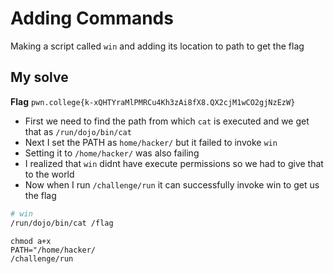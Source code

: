 # Adding Commands

Making a script called `win` and adding its location to path to get the flag

## My solve
**Flag** `pwn.college{k-xQHTYraMlPMRCu4Kh3zAi8fX8.QX2cjM1wCO2gjNzEzW}`
- First we need to find the path from which `cat` is executed and we get that as `/run/dojo/bin/cat`
- Next I set the PATH as `home/hacker/` but it failed to invoke `win`
- Setting it to `/home/hacker/` was also failing
- I realized that `win` didnt have execute permissions so we had to give that to the world
- Now when I run `/challenge/run` it can successfully invoke win to get us the flag

```bash
# win
/run/dojo/bin/cat /flag
```

```
chmod a+x
PATH="/home/hacker/
/challenge/run
```
